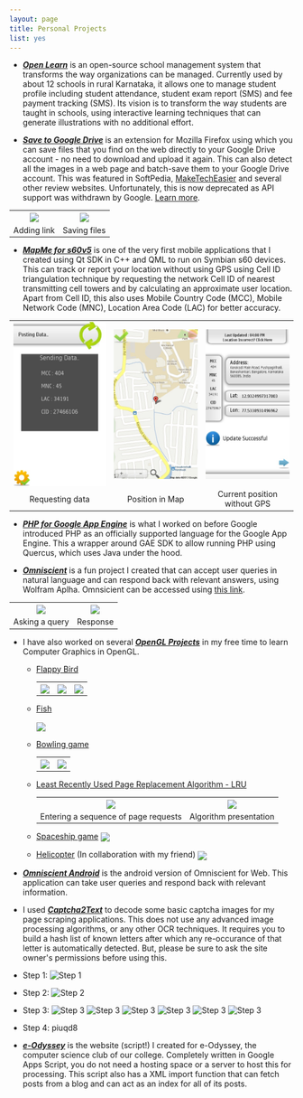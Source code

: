 ```yaml
---
layout: page
title: Personal Projects
list: yes
---
```


* [**_Open Learn_**](https://github.com/akarthik10/rajeshwari) is an open-source school management system that transforms the way organizations can be managed. Currently used by about 12 schools in rural Karnataka, it allows one to manage student profile including student attendance, student exam report (SMS) and fee payment tracking (SMS). Its vision is to transform the way students are taught in schools, using interactive learning techniques that can generate illustrations with no additional effort.

* [**_Save to Google Drive_**](https://github.com/akarthik10/save_to_google_drive) is an extension for Mozilla Firefox using which you can save files that you find on the web directly to your Google Drive account - no need to download and upload it again. This can also detect all the images in a web page and batch-save them to your Google Drive account. This was featured in SoftPedia, [MakeTechEasier](https://www.maketecheasier.com/save-files-to-google-drive-firefox/) and several other review websites.  Unfortunately, this is now deprecated as API support was withdrawn by Google. [Learn more](https://akarthik10.wordpress.com/2013/01/03/save-to-google-drive-extension-for-mozilla-firefox/).

<table>
<tr><td align="center" valign="middle"><img align="center" src="https://akarthik10.github.io/public/save_to_gd_1.png" /> </td>
<td align="center" valign="middle"><img align="center" src="https://akarthik10.github.io/public/save_to_gd_2.png" /></td></tr>
<tr><td align="center" valign="middle">Adding link</td><td align="center" valign="middle">Saving files</td></tr>
</table>

* [**_MapMe for s60v5_**](https://github.com/akarthik10/MapMe) is one of the very first mobile applications that I created using Qt SDK in C++ and QML to run on Symbian s60 devices. This can track or report your location without using GPS using Cell ID triangulation technique by requesting the network Cell ID of nearest transmitting cell towers and by calculating an approximate user location. Apart from Cell ID, this also uses Mobile Country Code (MCC), Mobile Network Code (MNC), Location Area Code (LAC) for better accuracy.
 
<table>
<tr>
<td align="center" valign="middle"><img align="center" src="https://raw.githubusercontent.com/akarthik10/MapMe/master/Screenshots/Scr000014.jpg" /></td>
<td align="center" valign="middle"><img align="center" src="https://raw.githubusercontent.com/akarthik10/MapMe/master/Screenshots/Scr000005.jpg" /></td>
<td align="center" valign="middle"><img align="center" src="https://raw.githubusercontent.com/akarthik10/MapMe/master/Screenshots/Scr000013.jpg" /></td>
</tr>
<tr><td align="center" valign="middle">Requesting data</td><td align="center" valign="middle">Position in Map</td><td align="center" valign="middle">Current position without GPS</td></tr>
</table>


* [**_PHP for Google App Engine_**](https://github.com/akarthik10/gae-php) is what I worked on before Google introduced PHP as an officially supported language for the Google App Engine. This a wrapper around GAE SDK to allow running PHP using Quercus, which uses Java under the hood. 

* [**_Omniscient_**](https://github.com/akarthik10/Omniscient) is a fun project I created that can accept user queries in natural language and can respond back with relevant answers, using Wolfram Aplha. Omnsicient can be accessed using [this link](http://omniscient-web.appspot.com).

<table>
<tr>
<td align="center" valign="middle"><img align="center" src="https://akarthik10.github.io/public/omni_1.png" /> </td>
<td align="center" valign="middle"><img align="center" src="https://akarthik10.github.io/public/omni_2.png" /></td>
</tr>
<tr><td align="center" valign="middle">Asking a query</td><td align="center" valign="middle">Response</td></tr>
</table>

* I have also worked on several [**_OpenGL Projects_**](https://github.com/akarthik10/opengl-samples/tree/master/examples) in my free time to learn Computer Graphics in OpenGL.

  * [Flappy Bird](https://github.com/akarthik10/opengl-samples/tree/master/examples/flappy)
  
     <table><tr>  <td align="center" valign="middle"><img align="center" src="https://akarthik10.github.io/public/flappy_1.PNG" /></td>
       <td align="center" valign="middle"><img align="center" src="https://akarthik10.github.io/public/flappy_2.PNG" /></td>
       <td align="center" valign="middle"><img align="center" src="https://akarthik10.github.io/public/flappy_3.PNG" /></td></tr></table>
  * [Fish](https://github.com/akarthik10/opengl-samples/tree/master/examples/fish)
      <div style="display:table-cell; vertical-align:middle; text-align:center">
      <img align="center" src="https://akarthik10.github.io/public/fish_1.PNG" />
      </div>
  * [Bowling game](https://github.com/akarthik10/opengl-samples/tree/master/examples/bowling)
    <table><tr>  <td align="center" valign="middle"><img align="center" src="https://akarthik10.github.io/public/bowling_1.PNG" /></td>
      <td align="center" valign="middle"><img align="center" src="https://akarthik10.github.io/public/bowling_2.PNG" /></td></tr></table>
  * [Least Recently Used Page Replacement Algorithm - LRU](https://github.com/akarthik10/opengl-samples/tree/master/examples/lru-page-replacement)
     <table><tr>  <td align="center" valign="middle"><img align="center" src="https://akarthik10.github.io/public/lru_1.PNG" /></td>
       <td align="center" valign="middle"><img align="center" src="https://akarthik10.github.io/public/lru_2.PNG" /></td></tr>
     <tr><td align="center" valign="middle">Entering a sequence of page requests</td><td align="center" valign="middle">Algorithm presentation</td></tr></table>
  * [Spaceship game](https://github.com/akarthik10/opengl-samples/tree/master/examples/asteroids)
     <img align="center" src="https://akarthik10.github.io/public/spaceship.PNG" />
  * [Helicopter](https://github.com/akarthik10/opengl-samples/tree/master/examples/helicopter) (In collaboration with my friend)
     <img align="center" src="https://akarthik10.github.io/public/helicopter.PNG" />

* [**_Omniscient Android_**](https://github.com/akarthik10/Omniscient_android) is the android version of Omniscient for Web. This application can take user queries and respond back with relevant information.

* I used [**_Captcha2Text_**](https://github.com/akarthik10/Captcha2Text) to decode some basic captcha images for my page scraping applications. This does not use any advanced image processing algorithms, or any other OCR techniques. It requires you to build a hash list of known letters after which any re-occurance of that letter is automatically detected. But, please be sure to ask the site owner's permissions before using this.

 * Step 1: ![Step 1](https://raw.githubusercontent.com/akarthik10/Captcha2Text/master/example/step_1_original_image/captcha.jpg)
 * Step 2: ![Step 2](https://raw.githubusercontent.com/akarthik10/Captcha2Text/master/example/step_2_cleaned_image/output.jpg)
 * Step 3: ![Step 3](https://raw.githubusercontent.com/akarthik10/Captcha2Text/master/example/step_3_split_letters/ltr0.jpg)  ![Step 3](https://raw.githubusercontent.com/akarthik10/Captcha2Text/master/example/step_3_split_letters/ltr1.jpg)  ![Step 3](https://raw.githubusercontent.com/akarthik10/Captcha2Text/master/example/step_3_split_letters/ltr2.jpg)  ![Step 3](https://raw.githubusercontent.com/akarthik10/Captcha2Text/master/example/step_3_split_letters/ltr3.jpg)  ![Step 3](https://raw.githubusercontent.com/akarthik10/Captcha2Text/master/example/step_3_split_letters/ltr4.jpg)  ![Step 3](https://raw.githubusercontent.com/akarthik10/Captcha2Text/master/example/step_3_split_letters/ltr5.jpg)
 * Step 4: piuqd8

* [**_e-Odyssey_**](https://github.com/akarthik10/e-Odyssey) is the website (script!) I created for e-Odyssey, the computer science club of our college. Completely written in Google Apps Script, you do not need a hosting space or a server to host this for processing. This script also has a XML import function that can fetch posts from a blog and can act as an index for all of its posts.

